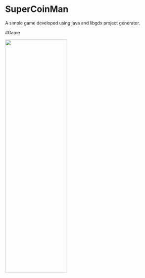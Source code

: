 # SuperCoinMan

A simple game developed using java and libgdx project generator.

#Game

<img src="https://github.com/Vishakhasenthilnathan/SuperCoinMan/blob/main/supercoinman.gif" width="200" height="750">


